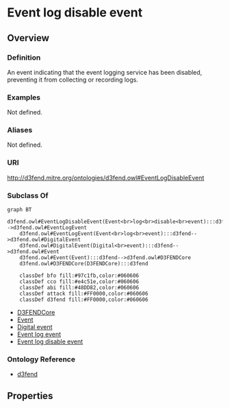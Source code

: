 # Event log disable event

## Overview

### Definition
An event indicating that the event logging service has been disabled, preventing it from collecting or recording logs.

### Examples
Not defined.

### Aliases
Not defined.

### URI
http://d3fend.mitre.org/ontologies/d3fend.owl#EventLogDisableEvent

### Subclass Of
```mermaid
graph BT
    d3fend.owl#EventLogDisableEvent(Event<br>log<br>disable<br>event):::d3fend-->d3fend.owl#EventLogEvent
    d3fend.owl#EventLogEvent(Event<br>log<br>event):::d3fend-->d3fend.owl#DigitalEvent
    d3fend.owl#DigitalEvent(Digital<br>event):::d3fend-->d3fend.owl#Event
    d3fend.owl#Event(Event):::d3fend-->d3fend.owl#D3FENDCore
    d3fend.owl#D3FENDCore(D3FENDCore):::d3fend
    
    classDef bfo fill:#97c1fb,color:#060606
    classDef cco fill:#e4c51e,color:#060606
    classDef abi fill:#48DD82,color:#060606
    classDef attack fill:#FF0000,color:#060606
    classDef d3fend fill:#FF0000,color:#060606
```

- [D3FENDCore](/docs/ontology/reference/model/D3FENDCore/D3FENDCore.md)
- [Event](/docs/ontology/reference/model/D3FENDCore/Event/Event.md)
- [Digital event](/docs/ontology/reference/model/D3FENDCore/Event/Digital%20event/Digital%20event.md)
- [Event log event](/docs/ontology/reference/model/D3FENDCore/Event/Digital%20event/Event%20log%20event/Event%20log%20event.md)
- [Event log disable event](/docs/ontology/reference/model/D3FENDCore/Event/Digital%20event/Event%20log%20event/Event%20log%20disable%20event/Event%20log%20disable%20event.md)


### Ontology Reference
- [d3fend](http://d3fend.mitre.org/ontologies/d3fend.owl#)

## Properties

